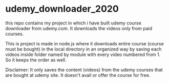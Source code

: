 # udemy_downloader_2020
this repo contains my project in which i have built udemy course downloader from udemy.com.  It downloads the videos only from paid courses.

This is project is made in node.js where it downloads entire course (course must be bought) in the local directory in an organized way by saving each videos inside folder named by module with every video numbered from 1. So it keeps the order as well.

Disclaimer: It only saves the content (videos) from the udemy courses that are bought at udemy site. It doesn't avail or offer the course for free. 
